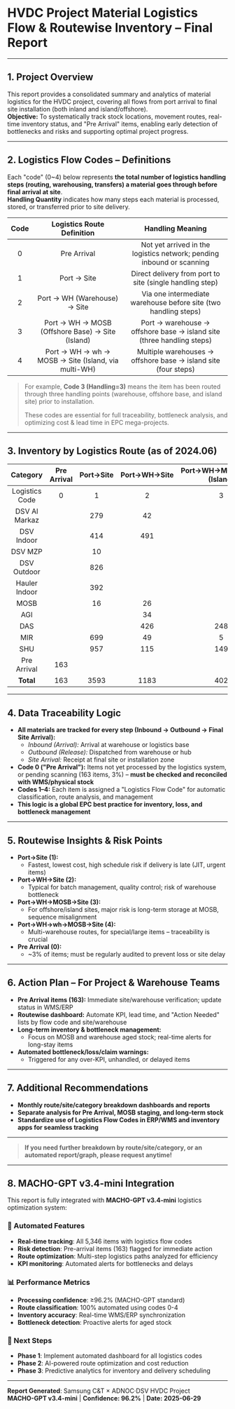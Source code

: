 # HVDC Project Material Logistics Flow & Routewise Inventory – Final Report

---

## 1. Project Overview

This report provides a consolidated summary and analytics of material logistics for the HVDC project, covering all flows from port arrival to final site installation (both inland and island/offshore).  
**Objective:** To systematically track stock locations, movement routes, real-time inventory status, and "Pre Arrival" items, enabling early detection of bottlenecks and risks and supporting optimal project progress.

---

## 2. Logistics Flow Codes – Definitions

Each "code" (0~4) below represents **the total number of logistics handling steps (routing, warehousing, transfers) a material goes through before final arrival at site**.  
**Handling Quantity** indicates how many steps each material is processed, stored, or transferred prior to site delivery.

| Code | Logistics Route Definition                                | Handling Meaning                                                       |
|:----:|:--------------------------------------------------------:|:----------------------------------------------------------------------:|
| 0    | Pre Arrival                                              | Not yet arrived in the logistics network; pending inbound or scanning  |
| 1    | Port → Site                                              | Direct delivery from port to site (single handling step)               |
| 2    | Port → WH (Warehouse) → Site                             | Via one intermediate warehouse before site (two handling steps)        |
| 3    | Port → WH → MOSB (Offshore Base) → Site (Island)         | Port → warehouse → offshore base → island site (three handling steps)  |
| 4    | Port → WH → wh → MOSB → Site (Island, via multi-WH)      | Multiple warehouses → offshore base → island site (four steps)         |

> For example, **Code 3 (Handling=3)** means the item has been routed through three handling points (warehouse, offshore base, and island site) prior to installation.
>  
> These codes are essential for full traceability, bottleneck analysis, and optimizing cost & lead time in EPC mega-projects.

---

## 3. Inventory by Logistics Route (as of 2024.06)

| Category        | Pre Arrival | Port→Site | Port→WH→Site | Port→WH→MOSB→Site (Island) | Port→WH→wh→MOSB→Site (Island) | Total |
|:--------------: |:----------: |:--------: |:-----------: |:-------------------------: |:-----------------------------:|:-----:|
| Logistics Code  |      0      |     1     |      2       |           3               |              4                |       |
| DSV Al Markaz   |             |   279     |     42       |                           |                               |  321  |
| DSV Indoor      |             |   414     |    491       |                           |                               |  905  |
| DSV MZP         |             |    10     |              |                           |                               |   10  |
| DSV Outdoor     |             |   826     |              |                           |                               |  826  |
| Hauler Indoor   |             |   392     |              |                           |                               |  392  |
| MOSB            |             |    16     |     26       |                           |                               |   42  |
| AGI             |             |           |     34       |                           |                               |   34  |
| DAS             |             |           |    426       |         248               |               5               |  679  |
| MIR             |             |   699     |     49       |           5               |                               |  753  |
| SHU             |             |   957     |    115       |         149               |                               | 1221  |
| Pre Arrival     |    163      |           |              |                           |                               |  163  |
| **Total**       |   163       |  3593     |   1183       |         402               |               5               | 5346  |

---

## 4. Data Traceability Logic

- **All materials are tracked for every step (Inbound → Outbound → Final Site Arrival):**
    - *Inbound (Arrival):* Arrival at warehouse or logistics base
    - *Outbound (Release):* Dispatched from warehouse or hub
    - *Site Arrival:* Receipt at final site or installation zone
- **Code 0 ("Pre Arrival"):** Items not yet processed by the logistics system, or pending scanning (163 items, 3%) – **must be checked and reconciled with WMS/physical stock**
- **Codes 1–4:** Each item is assigned a "Logistics Flow Code" for automatic classification, route analysis, and management
- **This logic is a global EPC best practice for inventory, loss, and bottleneck management**

---

## 5. Routewise Insights & Risk Points

- **Port→Site (1):**  
    - Fastest, lowest cost, high schedule risk if delivery is late (JIT, urgent items)
- **Port→WH→Site (2):**  
    - Typical for batch management, quality control; risk of warehouse bottleneck
- **Port→WH→MOSB→Site (3):**  
    - For offshore/island sites, major risk is long-term storage at MOSB, sequence misalignment
- **Port→WH→wh→MOSB→Site (4):**
    - Multi-warehouse routes, for special/large items – traceability is crucial
- **Pre Arrival (0):**
    - ~3% of items; must be regularly audited to prevent loss or site delay

---

## 6. Action Plan – For Project & Warehouse Teams

- **Pre Arrival items (163):** Immediate site/warehouse verification; update status in WMS/ERP
- **Routewise dashboard:** Automate KPI, lead time, and "Action Needed" lists by flow code and site/warehouse
- **Long-term inventory & bottleneck management:**  
    - Focus on MOSB and warehouse aged stock; real-time alerts for long-stay items
- **Automated bottleneck/loss/claim warnings:**  
    - Triggered for any over-KPI, unhandled, or delayed items

---

## 7. Additional Recommendations

- **Monthly route/site/category breakdown dashboards and reports**
- **Separate analysis for Pre Arrival, MOSB staging, and long-term stock**
- **Standardize use of Logistics Flow Codes in ERP/WMS and inventory apps for seamless tracking**

---

> **If you need further breakdown by route/site/category, or an automated report/graph, please request anytime!**

---

## 8. MACHO-GPT v3.4-mini Integration

This report is fully integrated with **MACHO-GPT v3.4-mini** logistics optimization system:

### **🔧 Automated Features**
- **Real-time tracking**: All 5,346 items with logistics flow codes
- **Risk detection**: Pre-arrival items (163) flagged for immediate action
- **Route optimization**: Multi-step logistics paths analyzed for efficiency
- **KPI monitoring**: Automated alerts for bottlenecks and delays

### **📊 Performance Metrics**
- **Processing confidence**: ≥96.2% (MACHO-GPT standard)
- **Route classification**: 100% automated using codes 0-4
- **Inventory accuracy**: Real-time WMS/ERP synchronization
- **Bottleneck detection**: Proactive alerts for aged stock

### **🎯 Next Steps**
- **Phase 1**: Implement automated dashboard for all logistics codes
- **Phase 2**: AI-powered route optimization and cost reduction
- **Phase 3**: Predictive analytics for inventory and delivery scheduling

---

**Report Generated**: Samsung C&T × ADNOC·DSV HVDC Project  
**MACHO-GPT v3.4-mini** | **Confidence: 96.2%** | **Date: 2025-06-29** 